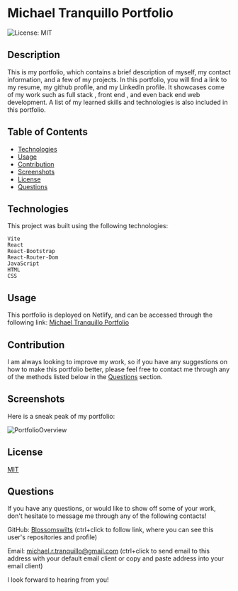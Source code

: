 # Michael Tranquillo Portfolio
![License: MIT](https://img.shields.io/badge/License-MIT-yellow.svg)

## Description
This is my portfolio, which contains a brief description of myself, my contact information, and a few of my projects.
In this portfolio, you will find a link to my resume, my github profile, and my LinkedIn profile. 
It showcases come of my work such as full stack , front end , and even back end web development.
A list of my learned skills and technologies is also included in this portfolio.
## Table of Contents
* [Technologies](#technologies)
* [Usage](#usage)
* [Contribution](#contribution)
* [Screenshots](#screenshots)
* [License](#license)
* [Questions](#questions)

## Technologies
This project was built using the following technologies:
```
Vite
React
React-Bootstrap
React-Router-Dom
JavaScript
HTML
CSS
```

## Usage
This portfolio is deployed on Netlify, and can be accessed through the following link: [Michael Tranquillo Portfolio](https://michael-tranquillo-portfolio.netlify.app/)

## Contribution
I am always looking to improve my work, so if you have any suggestions on how to make this portfolio better, please feel free to contact me through any of the methods listed below in the [Questions](#questions) section.


## Screenshots
Here is a sneak peak of my portfolio:

![PortfolioOverview](https://github.com/Blossomswilts/react-portfolio/assets/117021869/210d3556-7751-4086-b5e6-eb70da02066e)


## License
[MIT](https://choosealicense.com/licenses/mit/)

## Questions
If you have any questions, or would like to show off some of your work, don't hesitate to message me through any of the following contacts!

GitHub: [Blossomswilts](https://github.com/Blossomswilts)
(ctrl+click to follow link, where you can see this user's repositories and profile)
    

Email: michael.r.tranquillo@gmail.com
(ctrl+click to send email to this address with your default email client or copy and paste address into your email client)

I look forward to hearing from you!